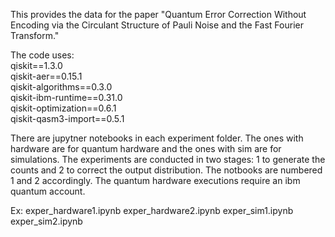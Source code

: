 This provides the data for the paper "Quantum Error Correction Without Encoding via the Circulant Structure of Pauli Noise and the Fast Fourier Transform."

The code uses: <br/>
qiskit==1.3.0 <br/>
qiskit-aer==0.15.1 <br/>
qiskit-algorithms==0.3.0 <br/>
qiskit-ibm-runtime==0.31.0 <br/>
qiskit-optimization==0.6.1 <br/>
qiskit-qasm3-import==0.5.1 <br/>

There are jupytner notebooks in each experiment folder. The ones with hardware are for quantum hardware and the ones with sim are for simulations. The experiments are conducted in two stages: 1 to generate the counts and 2 to correct the output distribution. The notbooks are numbered 1 and 2  accordingly. The quantum hardware executions require an ibm quantum account.

Ex:
exper_hardware1.ipynb
exper_hardware2.ipynb
exper_sim1.ipynb
exper_sim2.ipynb


